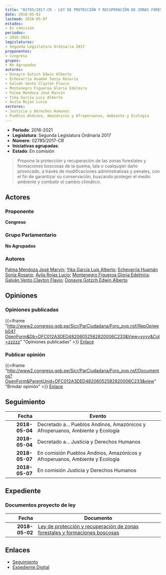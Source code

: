 ```yaml
---
title: "02785/2017-CR - LEY DE PROTECCIÓN Y RECUPERACIÓN DE ZONAS FORESTALES Y FORMACIONES BOSCOSAS"
date: 2018-05-02
lastmod: 2018-05-07
estados:
- En comisión
periodos:
- 2016-2021
legislaturas:
- Segunda Legislatura Ordinaria 2017
proponentes:
- Congreso
grupos:
- No Agrupados
autores:
- Donayre Gotzch Edwin Alberto
- Echevarría Huamán Sonia Rosario
- Galván Vento Clayton Flavio
- Montenegro Figueroa Gloria Edelmira
- Palma Mendoza José Marvín
- Yika García Luis Alberto
- Ávila Rojas Lucio
sectores:
- Justicia y Derechos Humanos
- Pueblos Andinos, Amazónicos y Afroperuanos, Ambiente y Ecología
---
```

- **Periodo**: 2016-2021
- **Legislatura**: Segunda Legislatura Ordinaria 2017
- **Número**: 02785/2017-CR
- **Iniciativas agrupadas**: 
- **Estado**: En comisión

> Propone la protección y recuperación de las zonas forestales y formaciones boscosas de la quema, tala o cualquqier daño provocado, a través de modificaciones administrativas y penales, con el fin de garantizar su conservación, buscando proteger el medio ambiente y combatir el cambio climático.


## Actores

### Proponente

**Congreso**

### Grupo Parlamentario

**No Agrupados**

### Autores

[Palma Mendoza José Marvín](mailto:mailto:jpalma@congreso.gob.pe); [Yika García Luis Alberto](mailto:mailto:lyika@congreso.gob.pe); [Echevarría Huamán Sonia Rosario](mailto:mailto:sechevarria@congreso.gob.pe); [Ávila Rojas Lucio](mailto:mailto:lavilar@congreso.gob.pe); [Montenegro Figueroa Gloria Edelmira](mailto:mailto:gmontenegrof@congreso.gob.pe); [Galván Vento Clayton Flavio](mailto:mailto:cgalvan@congreso.gob.pe); [Donayre Gotzch Edwin Alberto](mailto:mailto:edonayre@congreso.gob.pe)

## Opiniones

### Opiniones publicadas

{{<iframe "http://www2.congreso.gob.pe/Sicr/ParCiudadana/Foro_pvp.nsf/RepOpiweb04?OpenForm&Db=DFC012A3DED48206052582820006C233&View=yyyy&Col=zzzzz" "Opiniones publicadas" >}}
[Enlace](http://www2.congreso.gob.pe/Sicr/ParCiudadana/Foro_pvp.nsf/RepOpiweb04?OpenForm&Db=DFC012A3DED48206052582820006C233&View=yyyy&Col=zzzzz)

### Publicar opinión

{{<iframe "http://www2.congreso.gob.pe/Sicr/ParCiudadana/Foro_pvp.nsf/Documentos?OpenForm&ParentUnid=DFC012A3DED48206052582820006C233&view" "Brindar opinión" >}}
[Enlace](http://www2.congreso.gob.pe/Sicr/ParCiudadana/Foro_pvp.nsf/Documentos?OpenForm&ParentUnid=DFC012A3DED48206052582820006C233&view)


## Seguimiento

| Fecha | Evento |
|------:|--------|
| **2018-05-04** | Decretado a... Pueblos Andinos, Amazónicos y Afroperuanos, Ambiente y Ecología |
| **2018-05-04** | Decretado a... Justicia y Derechos Humanos |
| **2018-05-07** | En comisión Pueblos Andinos, Amazónicos y Afroperuanos, Ambiente y Ecología |
| **2018-05-07** | En comisión Justicia y Derechos Humanos |

## Expediente

### Documentos proyecto de ley

| Fecha | Documento |
|------:|-----------|
| **2018-05-02** | [Ley de protección y recuperación de zonas forestales y formaciones boscosas](http://www.leyes.congreso.gob.pe/Documentos/2016_2021/Proyectos_de_Ley_y_de_Resoluciones_Legislativas/PL0277520180424.pdf) |

## Enlaces

- [Seguimiento](http://www2.congreso.gob.pe/Sicr/TraDocEstProc/CLProLey2016.nsf/f7fff46988ca05b1052578e100829cc7/30f534c9574329dc052582820003c132?OpenDocument)
- [Expediente Digital](http://www2.congreso.gob.pe/Sicr/TraDocEstProc/Expvirt_2011.nsf/visbusqptramdoc1621/02785?opendocument)

